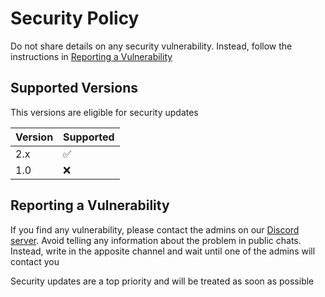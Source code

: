 # Security Policy
Do not share details on any security vulnerability. Instead, follow the instructions in [Reporting a Vulnerability](#reporting-a-vulnerability)

## Supported Versions
This versions are eligible for security updates

| Version | Supported          |
| ------- | ------------------ |
| 2.x     | :white_check_mark: |
| 1.0     | :x:                |

## Reporting a Vulnerability
If you find any vulnerability, please contact the admins on our [Discord server](https://discord.gg/sBMGYXh). Avoid telling any information about the problem in public chats. Instead, write in the apposite channel and wait until one of the admins will contact you

Security updates are a top priority and will be treated as soon as possible